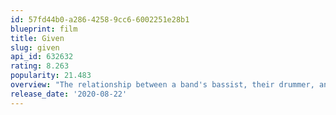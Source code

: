 ```yaml
---
id: 57fd44b0-a286-4258-9cc6-6002251e28b1
blueprint: film
title: Given
slug: given
api_id: 632632
rating: 8.263
popularity: 21.483
overview: "The relationship between a band's bassist, their drummer, and the drummer’s roommate and ex-boyfriend, who is a professional violinist."
release_date: '2020-08-22'
---
```

